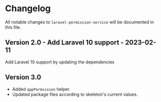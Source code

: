 # Changelog

All notable changes to `laravel-permission-service` will be documented in this file.

## Version 2.0 - Add Laravel 10 support - 2023-02-11

Add Laravel 10 support by updating the dependencies

## Version 3.0

- Added `appPermission` helper.
- Updated package files according to skeleton's current values.

